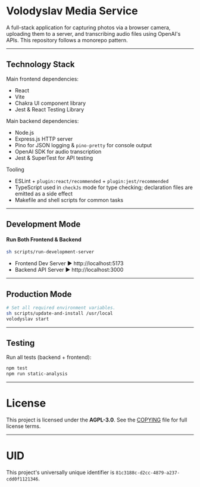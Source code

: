 
# Volodyslav Media Service

A full-stack application for capturing photos via a browser camera, uploading them to a server, and transcribing audio files using OpenAI's APIs. This repository follows a monorepo pattern.

---

## Technology Stack

Main frontend dependencies:

- React
- Vite
- Chakra UI component library
- Jest & React Testing Library

Main backend dependencies:

- Node.js
- Express.js HTTP server
- Pino for JSON logging & `pino-pretty` for console output
- OpenAI SDK for audio transcription
- Jest & SuperTest for API testing

Tooling
- ESLint + `plugin:react/recommended` + `plugin:jest/recommended`
- TypeScript used in `checkJs` mode for type checking; declaration files are emitted as a side effect
- Makefile and shell scripts for common tasks

---

## Development Mode

#### Run Both Frontend & Backend

```bash
sh scripts/run-development-server
```

- Frontend Dev Server ▶ http://localhost:5173
- Backend API Server ▶ http://localhost:3000

---

## Production Mode

```bash
# Set all required environment variables.
sh scripts/update-and-install /usr/local
volodyslav start
```

---

## Testing

Run all tests (backend + frontend):

```bash
npm test
npm run static-analysis
```

---

# License

This project is licensed under the **AGPL-3.0**.
See the [COPYING](./COPYING) file for full license terms.

---

# UID

This project's universally unique identifier is `81c3188c-d2cc-4879-a237-cdd0f1121346`.
